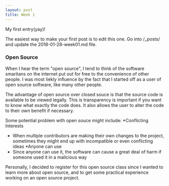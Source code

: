 ```yaml
---
layout: post
title: Week 1
---
```



My first entry(yay)!

The easiest way to make your first post is to edit this one. 
Go into /_posts/ and update the 2018-01-28-week01.md file. 
### Open Source
When I hear  the term "open source", I tend to think of the software smaritans on the internet put out for free to the convenience of other people. I was most liekly influence by the fact that I started off as a user of open source software, like many other people.

The advantage of open source over closed souce is that the source code is available to be viewed legally. This is transparency is important if you want to know what exactly the code does. It also allows the user to alter the code to their own benefit if necessary.

Some potential problem with open souce might include:
*Conflicting Interests
  * When multiple contributors are making their own changes to the project, sometimes they might end up with incompatible or even conflicting ideas
*Anyone can use
  * Since anyone can use it, the software can cause a great deal of harm if someone used it in a malicious way
 
Personally, I decided to register for this open source class since I wanted to learn more about open source, and to get some practical experience working on an open source project.
